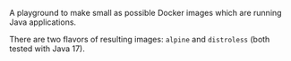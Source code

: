 A playground to make small as possible Docker images which are running Java applications.

There are two flavors of resulting images: `alpine` and `distroless` (both tested with Java 17).
